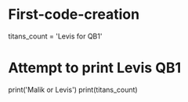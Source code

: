 # First-code-creation

titans_count = 'Levis for QB1'


# Attempt to print Levis QB1

print('Malik or Levis')
print(titans_count)

